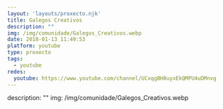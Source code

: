 ```yaml
---
layout: 'layouts/proxecto.njk'
title: Galegos Creativos
description: ""
img: /img/comunidade/Galegos_Creativos.webp
date: 2018-01-13 11:49:53
platform: youtube
type: proxecto
tags:
  - youtube
redes:
  youtube: https://www.youtube.com/channel/UCxqgBH0uyxEkQMPU4uDMnvg
---
```

description: ""
img: /img/comunidade/Galegos_Creativos.webp
